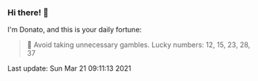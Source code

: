 ### Hi there! 👋 

I'm Donato, and this is your daily fortune:

> 🥠 Avoid taking unnecessary gambles. Lucky numbers: 12, 15, 23, 28, 37

Last update: Sun Mar 21 09:11:13 2021